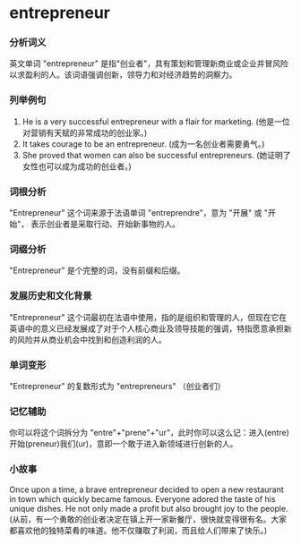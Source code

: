 # entrepreneur

### 分析词义

  

英文单词 "entrepreneur" 是指"创业者"，具有策划和管理新商业或企业并冒风险以求盈利的人。该词语强调创新，领导力和对经济趋势的洞察力。

  

### 列举例句

  

1.  He is a very successful entrepreneur with a flair for marketing. (他是一位对营销有天赋的非常成功的创业家。)
2.  It takes courage to be an entrepreneur. (成为一名创业者需要勇气。)
3.  She proved that women can also be successful entrepreneurs. (她证明了女性也可以成为成功的创业者。)

  

### 词根分析

  

"Entrepreneur" 这个词来源于法语单词 "entreprendre"，意为 "开展" 或 "开始"， 表示创业者是采取行动、开始新事物的人。

  

### 词缀分析

  

"Entrepreneur" 是个完整的词，没有前缀和后缀。

  

### 发展历史和文化背景

  

"Entrepreneur" 这个词最初在法语中使用，指的是组织和管理的人，但现在它在英语中的意义已经发展成了对于个人核心商业及领导技能的强调，特指愿意承担新的风险并从商业机会中找到和创造利润的人。

  

### 单词变形

  

"Entrepreneur" 的复数形式为 "entrepreneurs" （创业者们）

  

### 记忆辅助

  

你可以将这个词拆分为 "entre"+"prene"+"ur"，此时你可以这么记：进入(entre)开始(preneur)我们(ur)，意即一个敢于进入新领域进行创新的人。

  

### 小故事

  

Once upon a time, a brave entrepreneur decided to open a new restaurant in town which quickly became famous. Everyone adored the taste of his unique dishes. He not only made a profit but also brought joy to the people.  
(从前，有一个勇敢的创业者决定在镇上开一家新餐厅，很快就变得很有名。大家都喜欢他的独特菜肴的味道。他不仅赚取了利润，而且给人们带来了快乐。)
